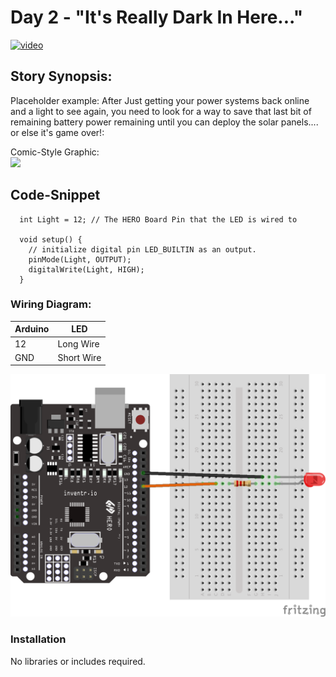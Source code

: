 # Day 2 - "It's Really Dark In Here..."


[![video](https://github.com/inventrdotio/AdventureKit30Days/blob/main/Youtube.png)](https://www.youtube.com/watch?v=0IulLD1Q1ZM&list=PL-ykYLZSERMSZFH8_4zQx4BMWpt4aG1kr&index=2)

## Story Synopsis:

Placeholder example: After Just getting your power systems back online and a light to see again, you need to look for a way to save that last bit of remaining battery power remaining until you can deploy the solar panels.... or else it's game over!:

Comic-Style Graphic: <br>
<img src="https://user-images.githubusercontent.com/15940/207704594-68e639e8-d183-408e-a649-8fd3ede81f99.jpeg" width="200">


## Code-Snippet
```
  int Light = 12; // The HERO Board Pin that the LED is wired to

  void setup() {
    // initialize digital pin LED_BUILTIN as an output.
    pinMode(Light, OUTPUT);
    digitalWrite(Light, HIGH);
  }
```

### Wiring Diagram:
| Arduino | LED |
| --- | --- |
| 12 | Long Wire |
| GND | Short Wire |

<img src="Day2.png">

### Installation
No libraries or includes required.
